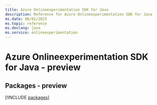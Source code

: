 ```yaml
---
title: Azure Onlineexperimentation SDK for Java
description: Reference for Azure Onlineexperimentation SDK for Java
ms.date: 08/01/2025
ms.topic: reference
ms.devlang: java
ms.service: onlineexperimentation
---
```

# Azure Onlineexperimentation SDK for Java - preview
## Packages - preview
[!INCLUDE [packages](onlineexperimentation-index.md)]
